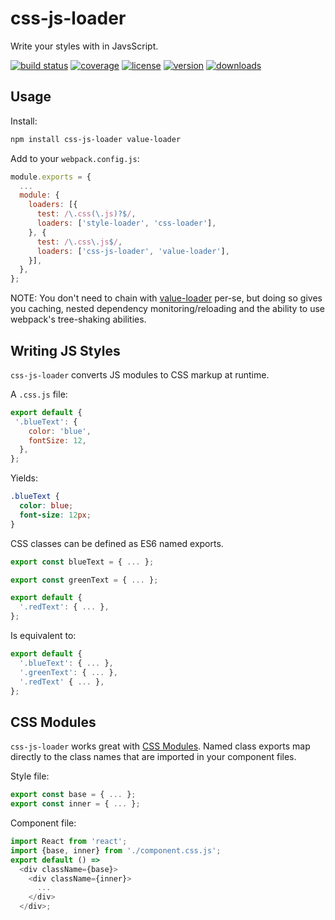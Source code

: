 # css-js-loader

Write your styles with in JavsScript.

[![build status](http://img.shields.io/travis/10xjs/css-js-loader/master.svg?style=flat)](https://travis-ci.org/10xjs/css-js-loader)
[![coverage](http://img.shields.io/coveralls/10xjs/css-js-loader/master.svg?style=flat)](https://coveralls.io/github/10xjs/css-js-loader?branch=master)
[![license](http://img.shields.io/npm/l/css-js-loader.svg?style=flat)](https://www.npmjs.com/package/css-js-loader)
[![version](http://img.shields.io/npm/v/css-js-loader.svg?style=flat)](https://www.npmjs.com/package/css-js-loader)
[![downloads](http://img.shields.io/npm/dm/css-js-loader.svg?style=flat)](https://www.npmjs.com/package/css-js-loader)

## Usage

Install:

```sh
npm install css-js-loader value-loader
```

Add to your `webpack.config.js`:

```js
module.exports = {
  ...
  module: {
    loaders: [{
      test: /\.css(\.js)?$/,
      loaders: ['style-loader', 'css-loader'],
    }, {
      test: /\.css\.js$/,
      loaders: ['css-js-loader', 'value-loader'],
    }],
  },
};
```

NOTE: You don't need to chain with [value-loader] per-se, but doing so gives you caching, nested dependency monitoring/reloading and the ability to use webpack's tree-shaking abilities.

## Writing JS Styles

`css-js-loader` converts JS modules to CSS markup at runtime.

A `.css.js` file:

```js
export default {
 '.blueText': {
    color: 'blue',
    fontSize: 12,
  },
};
```

Yields:

```css
.blueText {
  color: blue;
  font-size: 12px;
}
```

CSS classes can be defined as ES6 named exports.

```js
export const blueText = { ... };

export const greenText = { ... };

export default {
  '.redText': { ... },
};
```

Is equivalent to:

```js
export default {
  '.blueText': { ... },
  '.greenText': { ... },
  '.redText' { ... },
};
```

## CSS Modules

`css-js-loader` works great with [CSS Modules]. Named class exports map directly to the class names that are imported in your component files.

Style file:

```js
export const base = { ... };
export const inner = { ... };
```

Component file:

```js
import React from 'react';
import {base, inner} from './component.css.js';
export default () =>
  <div className={base}>
    <div className={inner}>
      ...
    </div>
  </div>;
```

[CSS Modules]: https://github.com/webpack-contrib/css-loader#css-modules
[value-loader]: https://www.npmjs.com/package/value-loader
